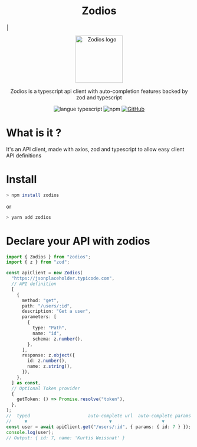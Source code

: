   <h1 align="center">Zodios</h1>
│ <p align="center">
   <a href="https://github.com/ecyrbe/zodios">
     <img align="center" src="https://raw.githubusercontent.com/ecyrbe/zodios/main/docs/logo.svg" width="128px" alt="Zodios logo">
   </a>
 </p>
 
 <p align="center">
    Zodios is a typescript api client with auto-completion features backed by zod and typescript
 </p>
 
 <p align="center">
   <img src="https://img.shields.io/npm/v/zodios.svg" alt="langue typescript">
   <img alt="npm" src="https://img.shields.io/npm/dw/zodios">
   <a href="https://github.com/ecyrbe/zodios/blob/main/LICENSE">
    <img alt="GitHub" src="https://img.shields.io/github/license/ecyrbe/zodios">   
   </a>
 </p>

# What is it ?

It's an API client, made with axios, zod and typescript to allow easy client API definitions

# Install

```bash
> npm install zodios
```
or 
```bash
> yarn add zodios
```

# Declare your API with zodios

```typescript
import { Zodios } from "zodios";
import { z } from "zod";

const apiClient = new Zodios(
  "https://jsonplaceholder.typicode.com",
  // API definition
  [
    {
      method: "get",
      path: "/users/:id",
      description: "Get a user",
      parameters: [
        {
          type: "Path",
          name: "id",
          schema: z.number(),
        },
      ],
      response: z.object({
        id: z.number(),
        name: z.string(),
      }),
    },
  ] as const,
  // Optional Token provider
  {
    getToken: () => Promise.resolve("token"),
  },
);
//  typed                      auto-complete url  auto-complete params
//     ▼                               ▼                   ▼
const user = await apiClient.get("/users/:id", { params: { id: 7 } });
console.log(user);
// Output: { id: 7, name: 'Kurtis Weissnat' }
```
